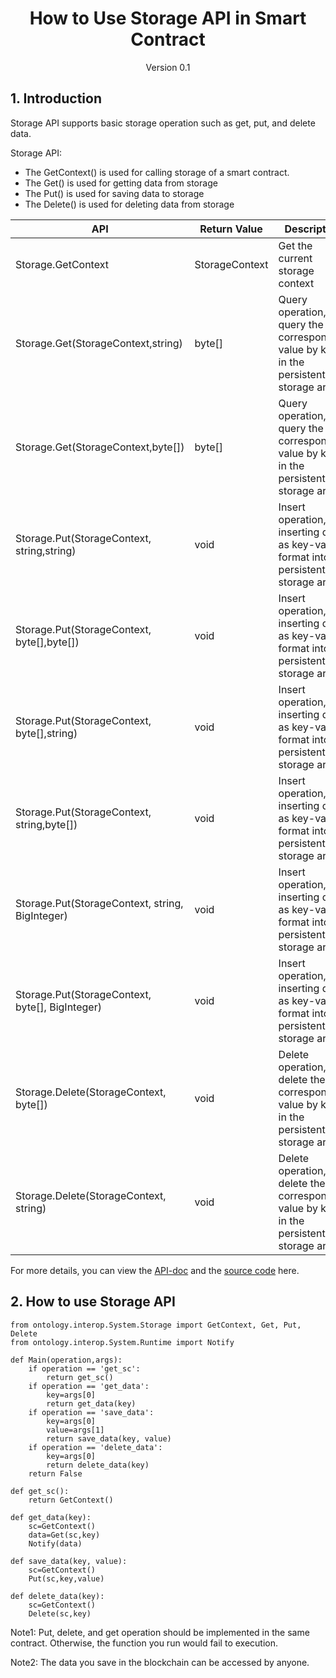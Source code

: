 <h1 align="center">How to Use Storage API in Smart Contract</h1>
<p align="center" class="version">Version 0.1</p>

## 1. Introduction

Storage API supports basic storage operation such as get, put, and delete data. 

Storage API:
* The GetContext() is used for calling storage of a smart contract.
* The Get() is used for getting data from storage
* The Put() is used for saving data to storage
* The Delete() is used for deleting data from storage


| API                                      | Return Value            | Description                               |
| ---------------------------------------- | -------------- | -------------------------------- |
| Storage.GetContext                   | StorageContext | Get the current storage context                       |
| Storage.Get(StorageContext,string)       | byte[]         | Query operation, query the corresponding value by key in the persistent storage area   |
| Storage.Get(StorageContext,byte[])       | byte[]         | Query operation, query the corresponding value by key in the persistent storage area   |
| Storage.Put(StorageContext, string,string) | void       |Insert operation, inserting data as key-value format into a persistent storage area |
| Storage.Put(StorageContext, byte[],byte[]) | void       | Insert operation, inserting data as key-value format into a persistent storage area |
| Storage.Put(StorageContext, byte[],string) | void       | Insert operation, inserting data as key-value format into a persistent storage area |
| Storage.Put(StorageContext, string,byte[]) | void       | Insert operation, inserting data as key-value format into a persistent storage area |
| Storage.Put(StorageContext, string, BigInteger) | void       | Insert operation, inserting data as key-value format into a persistent storage area |
| Storage.Put(StorageContext, byte[], BigInteger) | void       | Insert operation, inserting data as key-value format into a persistent storage area |
| Storage.Delete(StorageContext, byte[])   | void           | Delete operation, delete the corresponding value by key in the persistent storage area  |
| Storage.Delete(StorageContext, string)   | void           | Delete operation, delete the corresponding value by key in the persistent storage area  |

For more details, you can view the [API-doc](http://dev-docs.ont.io/#/docs-en/DeveloperGuide/smartcontract/05-sc-api) and the [source code](https://github.com/ontio/ontology-python-compiler) here.

## 2. How to use Storage API

```
from ontology.interop.System.Storage import GetContext, Get, Put, Delete
from ontology.interop.System.Runtime import Notify

def Main(operation,args):
    if operation == 'get_sc':
        return get_sc()
    if operation == 'get_data':
        key=args[0]
        return get_data(key)
    if operation == 'save_data':
        key=args[0]
        value=args[1]
        return save_data(key, value)
    if operation == 'delete_data':
        key=args[0]
        return delete_data(key)
    return False

def get_sc():
    return GetContext()

def get_data(key):
    sc=GetContext() 
    data=Get(sc,key)
    Notify(data)
    
def save_data(key, value):
    sc=GetContext() 
    Put(sc,key,value)
    
def delete_data(key):
    sc=GetContext() 
    Delete(sc,key)
```

Note1: Put, delete, and get operation should be implemented in the same contract. Otherwise, the function you run would fail to execution.

Note2: The data you save in the blockchain can be accessed by anyone.


